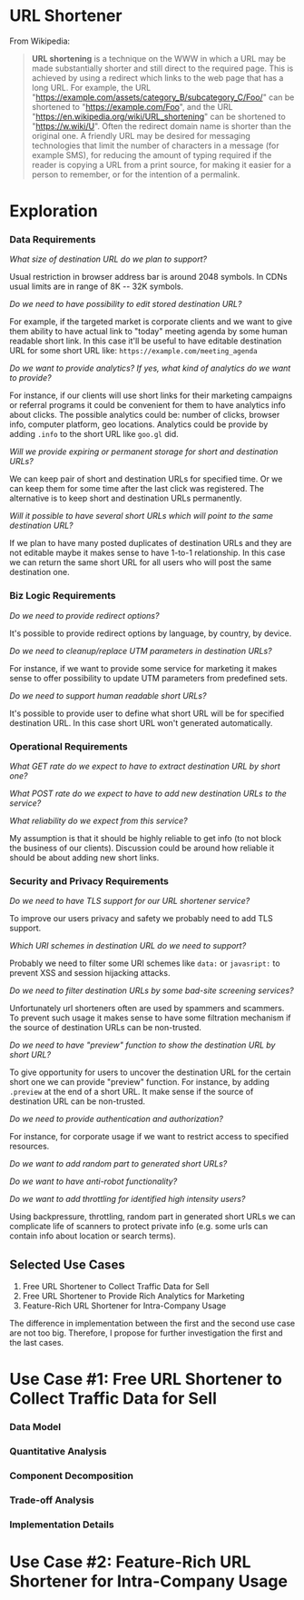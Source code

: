 # URL Shortener

From Wikipedia:

> **URL shortening** is a technique on the WWW in which a URL may be made substantially shorter
> and still direct to the required page. This is achieved by using a redirect
> which links to the web page that has a long URL. For example,
> the URL "https://example.com/assets/category_B/subcategory_C/Foo/" can be shortened
> to "https://example.com/Foo", and the URL "https://en.wikipedia.org/wiki/URL_shortening"
> can be shortened to "https://w.wiki/U". Often the redirect domain name is shorter than the original one.
> A friendly URL may be desired for messaging technologies that limit the number of characters in a message
> (for example SMS), for reducing the amount of typing required if the reader
> is copying a URL from a print source, for making it easier for a person to remember,
> or for the intention of a permalink.

# Exploration

### Data Requirements

_What size of destination URL do we plan to support?_

Usual restriction in browser address bar is around 2048 symbols.
In CDNs usual limits are in range of 8K -- 32K symbols.

_Do we need to have possibility to edit stored destination URL?_

For example, if the targeted market is corporate clients and we want to give them ability
to have actual link to "today" meeting agenda by some human readable short link.
In this case it'll be useful to have editable destination URL for some
short URL like: `https://example.com/meeting_agenda`

_Do we want to provide analytics? If yes, what kind of analytics do we want to provide?_

For instance, if our clients will use short links for their marketing campaigns or referral programs
it could be convenient for them to have analytics info about clicks.
The possible analytics could be: number of clicks, browser info, computer platform, geo locations.
Analytics could be provide by adding `.info` to the short URL like `goo.gl` did.

_Will we provide expiring or permanent storage for short and destination URLs?_

We can keep pair of short and destination URLs for specified time.
Or we can keep them for some time after the last click was registered.
The alternative is to keep short and destination URLs permanently.

_Will it possible to have several short URLs which will point to the same destination URL?_

If we plan to have many posted duplicates of destination URLs and they are not editable
maybe it makes sense to have 1-to-1 relationship. In this case we can return the same short URL
for all users who will post the same destination one.

### Biz Logic Requirements

_Do we need to provide redirect options?_

It's possible to provide redirect options by language, by country, by device.

_Do we need to cleanup/replace UTM parameters in destination URLs?_

For instance, if we want to provide some service for marketing it makes sense to
offer possibility to update UTM parameters from predefined sets.

_Do we need to support human readable short URLs?_

It's possible to provide user to define what short URL will be for specified
destination URL. In this case short URL won't generated automatically.

### Operational Requirements

_What GET rate do we expect to have to extract destination URL by short one?_

_What POST rate do we expect to have to add new destination URLs to the service?_

_What reliability do we expect from this service?_

My assumption is that it should be highly reliable to get info (to not block the business of our clients).
Discussion could be around how reliable it should be about adding new short links.

### Security and Privacy Requirements

_Do we need to have TLS support for our URL shortener service?_

To improve our users privacy and safety we probably need to add TLS support.

_Which URI schemes in destination URL do we need to support?_

Probably we need to filter some URI schemes like `data:` or `javasript:` to prevent
XSS and session hijacking attacks.

_Do we need to filter destination URLs by some bad-site screening services?_

Unfortunately url shorteners often are used by spammers and scammers.
To prevent such usage it makes sense to have some filtration mechanism
if the source of destination URLs can be non-trusted.

_Do we need to have "preview" function to show the destination URL by short URL?_

To give opportunity for users to uncover the destination URL for the certain short one
we can provide "preview" function. For instance, by adding `.preview` at the end of a short URL.
It make sense if the source of destination URL can be non-trusted.

_Do we need to provide authentication and authorization?_

For instance, for corporate usage if we want to restrict access to specified resources.

_Do we want to add random part to generated short URLs?_

_Do we want to have anti-robot functionality?_

_Do we want to add throttling for identified high intensity users?_

Using backpressure, throttling, random part in generated short URLs we can
complicate life of scanners to protect private info
(e.g. some urls can contain info about location or search terms).

## Selected Use Cases

1. Free URL Shortener to Collect Traffic Data for Sell
1. Free URL Shortener to Provide Rich Analytics for Marketing
1. Feature-Rich URL Shortener for Intra-Company Usage

The difference in implementation between the first and the second use case
are not too big. Therefore, I propose for further investigation the first and the last cases.

# Use Case #1: Free URL Shortener to Collect Traffic Data for Sell

### Data Model

### Quantitative Analysis

### Component Decomposition

### Trade-off Analysis

### Implementation Details

# Use Case #2: Feature-Rich URL Shortener for Intra-Company Usage
